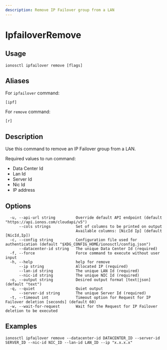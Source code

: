 ```yaml
---
description: Remove IP Failover group from a LAN
---
```


# IpfailoverRemove

## Usage

```text
ionosctl ipfailover remove [flags]
```

## Aliases

For `ipfailover` command:
```text
[ipf]
```

For `remove` command:
```text
[r]
```

## Description

Use this command to remove an IP Failover group from a LAN.

Required values to run command:

* Data Center Id
* Lan Id
* Server Id
* Nic Id
* IP address

## Options

```text
  -u, --api-url string         Override default API endpoint (default "https://api.ionos.com/cloudapi/v5")
      --cols strings           Set of columns to be printed on output 
                               Available columns: [NicId Ip] (default [NicId,Ip])
  -c, --config string          Configuration file used for authentication (default "$XDG_CONFIG_HOME/ionosctl/config.json")
      --datacenter-id string   The unique Data Center Id (required)
  -f, --force                  Force command to execute without user input
  -h, --help                   help for remove
      --ip string              Allocated IP (required)
      --lan-id string          The unique LAN Id (required)
      --nic-id string          The unique NIC Id (required)
  -o, --output string          Desired output format [text|json] (default "text")
  -q, --quiet                  Quiet output
      --server-id string       The unique Server Id (required)
  -t, --timeout int            Timeout option for Request for IP Failover deletion [seconds] (default 60)
  -w, --wait-for-request       Wait for the Request for IP Failover deletion to be executed
```

## Examples

```text
ionosctl ipfailover remove --datacenter-id DATACENTER_ID --server-id SERVER_ID --nic-id NIC_ID --lan-id LAN_ID --ip "x.x.x.x"
```

